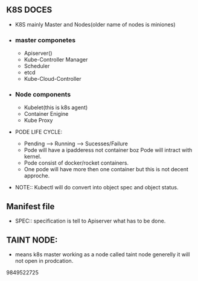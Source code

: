 ## K8S DOCES
* K8S mainly Master and Nodes(older name of nodes is miniones)
* ### master componetes
  * Apiserver()
  * Kube-Controller Manager
  * Scheduler
  * etcd
  * Kube-Cloud-Controller
* ### Node components
  * Kubelet(this is k8s agent)
  * Container Enigine
  * Kube Proxy

* PODE LIFE CYCLE:
   * Pending --> Running --> Sucesses/Failure
   * Pode will have a ipadderess not container boz Pode will intract with kernel.
   * Pode consist of docker/rocket containers.
   * One pode will have more then one container but this is not decent approche.
* NOTE:: Kubectl will do convert into object spec and object status.


## Manifest file
   
   * SPEC:: specification is tell to Apiserver what has to be done.

## TAINT NODE:
* means k8s master working as a node called taint node generelly it will not open in prodcation.

9849522725
